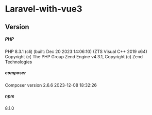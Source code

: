 # Laravel-with-vue3

## Version

##### PHP
PHP 8.3.1 (cli) (built: Dec 20 2023 14:06:10) (ZTS Visual C++ 2019 x64)
Copyright (c) The PHP Group
Zend Engine v4.3.1, Copyright (c) Zend Technologies

##### composer
Composer version 2.6.6 2023-12-08 18:32:26

##### npm
8.1.0
